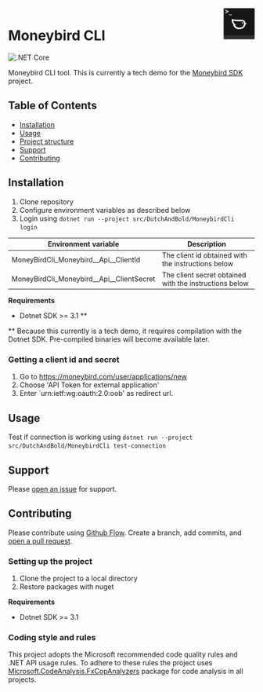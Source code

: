 <img src="https://github.com/dutch-and-bold/moneybird-cli/raw/master/.github/moneybird-cli-logo.png" alt="Moneybird CLI Project Logo" title="Moneybird" align="right" height="64" srcset="https://github.com/dutch-and-bold/moneybird-cli/raw/master/.github/moneybird-cli-logo@2x.png 2x"/>
 
 # Moneybird CLI
 
 ![.NET Core](https://img.shields.io/badge/.NET%20Core-3.1-purple)

Moneybird CLI tool. This is currently a tech demo for the [Moneybird SDK](https://github.com/dutch-and-bold/moneybird-sdk) project.

## Table of Contents

- [Installation](#installation)
- [Usage](#usage)
- [Project structure](#project-structure)
- [Support](#support)
- [Contributing](#contributing)

## Installation

1. Clone repository
2. Configure environment variables as described below
3. Login using `dotnet run --project src/DutchAndBold/MoneybirdCli login`

| Environment variable                      | Description                                            |
| ----------------------------------------- | ------------------------------------------------------ |
| MoneyBirdCli_Moneybird__Api__ClientId     | The client id obtained with the instructions below     |
| MoneyBirdCli_Moneybird__Api__ClientSecret | The client secret obtained with the instructions below |

**Requirements**
* Dotnet SDK >= 3.1 **

** Because this currently is a tech demo, it requires compilation with the Dotnet SDK. Pre-compiled binaries will become available later.

### Getting a client id and secret

1. Go to https://moneybird.com/user/applications/new
2. Choose 'API Token for external application'
3. Enter `urn:ietf:wg:oauth:2.0:oob' as redirect url.

## Usage

Test if connection is working using `dotnet run --project src/DutchAndBold/MoneybirdCli test-connection`

## Support

Please [open an issue](https://github.com/dutch-and-bold/moneybird-sdk/issues/new) for support.

## Contributing

Please contribute using [Github Flow](https://guides.github.com/introduction/flow/). Create a branch, add commits, and [open a pull request](https://github.com/dutch-and-bold/moneybird-sdk/compare/).

### Setting up the project

1. Clone the project to a local directory
2. Restore packages with nuget

**Requirements**
* Dotnet SDK >= 3.1

### Coding style and rules

This project adopts the Microsoft recommended code quality rules and .NET API usage rules. To adhere to these rules the project uses [Microsoft.CodeAnalysis.FxCopAnalyzers](https://www.nuget.org/packages/Microsoft.CodeAnalysis.FxCopAnalyzers/) package for code analysis in all projects.